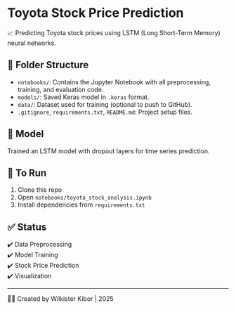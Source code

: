 # Toyota Stock Price Prediction

📈 Predicting Toyota stock prices using LSTM (Long Short-Term Memory) neural networks.

## 📁 Folder Structure

- `notebooks/`: Contains the Jupyter Notebook with all preprocessing, training, and evaluation code.
- `models/`: Saved Keras model in `.keras` format.
- `data/`: Dataset used for training (optional to push to GitHub).
- `.gitignore`, `requirements.txt`, `README.md`: Project setup files.

## 🧠 Model
Trained an LSTM model with dropout layers for time series prediction.

## 🚀 To Run
1. Clone this repo
2. Open `notebooks/toyota_stock_analysis.ipynb`
3. Install dependencies from `requirements.txt`

## ✅ Status
✔️ Data Preprocessing  
✔️ Model Training  
✔️ Stock Price Prediction  
✔️ Visualization  

---

👩‍💻 Created by Wilkister Kibor | 2025
